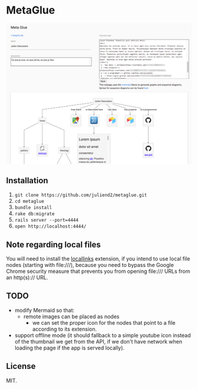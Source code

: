 MetaGlue
========

![screenshot](https://github.com/juliend2/metaglue/blob/master/public/images/metaglue-screenshot.gif)

## Installation

1. `git clone https://github.com/juliend2/metaglue.git`
2. `cd metaglue`
3. `bundle install`
4. `rake db:migrate`
5. `rails server --port=4444`
6. `open http://localhost:4444/`

## Note regarding local files

You will need to install the [locallinks](https://chrome.google.com/webstore/detail/locallinks/jllpkdkcdjndhggodimiphkghogcpida/related) extension, if you intend to use local file nodes (starting with file:///), because you need to bypass the Google Chrome security measure that prevents you from opening file:/// URLs from an http(s):// URL.


## TODO

* modify Mermaid so that:
  * remote images can be placed as nodes
    * we can set the proper icon for the nodes that point to a file according to
      its extension.
* support offline mode (it should fallback to a simple youtube icon instead of
  the thumbnail we get from the API, if we don't have network when loading the
  page if the app is served locally).

## License

MIT.


